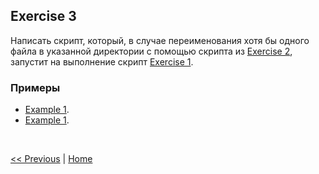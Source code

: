 ## Exercise 3

Написать скрипт, который, в случае переименования хотя бы одного файла в указанной директории с помощью скрипта из [Exercise 2](exercise02.md), запустит на выполнение скрипт [Exercise 1](exercise01.md).

### Примеры

- [Example 1](example03_1.md).
- [Example 1](example02_1.md).

<br>

[<< Previous](exercise02.md) | [Home](../readme.md)


